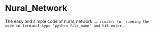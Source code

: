 # Nural_Network
The easy and simple code of nural_network ....
```:smile: for running the code in terminal type "python file_name" and hit enter..```
